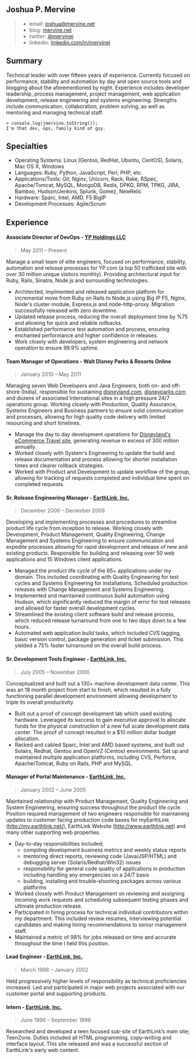 ## Joshua P. Mervine
> * email: [joshua@mervine.net](mailto:joshua@mervine.net)
> * blog: [mervine.net](http://mervine.net)
> * twitter: [@mervinej](https://twitter.com/mervinej)
> * linkedin: [linkedin.com/in/mervinej](http://www.linkedin.com/in/mervinej)


## Summary

Technical leader with over fifteen years of experience. Currently focused on performance, stability and automation by day and open source tools and blogging about the aforementioned by night. Experience includes developer leadership, process management, project management, web application development, release engineering and systems engineering. Strengths include communication, collaboration, problem solving, as well as mentoring and managing technical staff.

    > console.log(jmervine.toString());
    I'm that dev, ops, family kind of guy.


## Specialties

* Operating Systems: Linux (Gentoo, RedHat, Ubuntu, CentOS), Solaris, Mac OS X, Windows
* Languages: Ruby, Python, JavaScript, Perl, PHP, etc.
* Applications/Tools: Git, Nginx, Unicorn, Rack, Rake, RSpec, Apache/Tomcat, MySQL, MongoDB, Redis, DPKG, RPM, TPKG, JIRA, Bamboo, Hudson/Jenkins, Splunk, Gomez, NewRelic
* Hardware: Sparc, Intel, AMD, F5 BigIP
* Development Processes: Agile/Scrum

## Experience

#### Associate Director of DevOps - [YP Holdings LLC](http://www.yellowpages.com)
> May 2011 – Present

Manage a small team of elite engineers, focused on performance, stability, automation and release processes for YP.com (a top 50 trafficked site with over 30 million unique visitors monthly). Providing architectural input for Ruby, Rails, Sinatra, Node.js and surrounding technologies. 

* Architected, implmented and released application platform for incremental move from Ruby on Rails to Node.js using Big IP F5, Nginx, Node's cluster module, Express.js and node-http-proxy. Migration successfully released with zero downtime.
* Updated release process, reducing the overall deployment time by %75 and allowing for quick and reliable rollbacks.
* Established performance test automation and process, ensuring enchanted performance and higher confidence in releases.
* Work closely with developers, system engineering and network operation to ensure 99.9% uptime. 

#### Team Manager of Operations - Walt Disney Parks & Resorts Online
> January 2010 – May 2011

Managing seven Web Developers and Java Engineers, both on- and off-shore (India), responsible for sustaining [disneyland.com](https://disneyland.disney.go.com/), [disneyparks.com](http://disneyparks.disney.go.com/) and dozens of associated International sites in a high pressure 24/7 operations group. Working closely with Production, Quality Assurance, Systems Engineers and Business partners to ensure solid communication and processes, allowing for high quality code delivery with limited resourcing and short timelines.

* Manage the day to day development operations for [Disneyland's eCommerce Travel site](https://disneyland.disney.go.com/), generating revenue in excess of 300 million annually.
* Worked closely with System's Engineering to update the build and release documentation and process allowing for shorter installation times and clearer rollback strategies.
* Worked with Product and Development to update workflow of the group, allowing for tracking of requests completed and individual time spent on completed requests.

#### Sr. Release Engineering Manager - [EarthLink, Inc.](http://www.earthlink.net)
> December 2006 – December 2009

Developing and implementing processes and procedures to streamline product life cycle from inception to release. Working closely with Development, Product Management, Quality Engineering, Change Management and Systems Engineering to ensure communication and expedite processes allowing for rapid development and release of new and existing products. Responsible for building and releasing over 50 web applications and 15 Windows client applications. 

* Managed the product life cycle of the 65+ applications under my domain. This included coordinating with Quality Engineering for test cycles and Systems Engineering for installations. Scheduled production releases with Change Management and Systems Engineering.
* Implemented and maintained continuous build automation using Hudson, which significantly reduced the margin of error for test releases and allowed for faster overall development cycles.
* Streamlined the existing client software build and release process, which reduced release turnaround from one to two days down to a few hours. 
* Automated web application build tasks, which included CVS tagging, basic version control, package generation and ticket submission. This yielded a 75% faster turnaround on the overall build process.

#### Sr. Development Tools Engineer - [EarthLink, Inc.](http://www.earthlink.net)
> July 2005 – November 2006

Conceptualized and built out a 130+ machine development data center. This was an 18 month project from start to finish, which resulted in a fully functioning parallel development environment allowing development to triple its overall productivity.

* Built out a proof of concept development lab which used existing hardware. Leveraged its success to gain executive approval to allocate funds for the physical construction of a new full scale development data center. The proof of concept resulted in a $10 million dollar budget allocation.
* Racked and cabled Sparc, Intel and AMD based systems, and built out Solairs, Redhat, Gentoo and OpenVZ (Centos) environments. Set up and maintained multiple application platforms, including CVS, Perforce, Apache/Tomcat, Ruby on Rails, PHP and MySQL.

#### Manager of Portal Maintenance - [EarthLink, Inc.](http://www.earthlink.net)
> January 2002 – June 2005

Maintained relationship with Product Management, Quality Engineering and System Engineering, ensuring success throughout the product life cycle. Position required management of two engineers responsible for maintaining updates to customer facing production code bases for myEarthLink (http://my.earthlink.net/), EarthLink Website (http://www.earthlink.net) and many other supporting web properties. 

* Day-to-day responsibilities included; 
  * compiling development business metrics and weekly status reports 
  * mentoring direct reports, reviewing code (Java/JSP/HTML) and debugging server (Solaris/Redhat/Win32) issues 
  * responsibility for general code quality of applications in production including handling any emergencies on a 24/7 basis 
  * building, installing and trouble-shooting packages across various platforms 
* Worked closely with Product Management on reviewing and assigning incoming work requests and scheduling subsequent testing phases and ultimate production release. 
* Participated in hiring process for technical individual contributors within my department. This included review resumes, interviewing potential candidates and making hiring recommendations to senior management staff. 
* Maintained a metric of 98% for jobs released on time and accurate throughout the time I held this position.

#### Lead Engineer - [EarthLink, Inc.](http://www.earthlink.net)
> March 1998 – January 2002

Held progressively higher levels of responsibility as technical proficiencies increased. Led and participated in major web projects associated with our customer portal and supporting products.

#### Intern - [EarthLink, Inc.](http://www.earthlink.net)
> June 1996 – September 1996

Researched and developed a teen focused sub-site of EarthLink’s main site; TeenZone. Duties included all HTML programming, copy-writing and interface layout. This site released and was a successful section of EarthLink's early web content.

